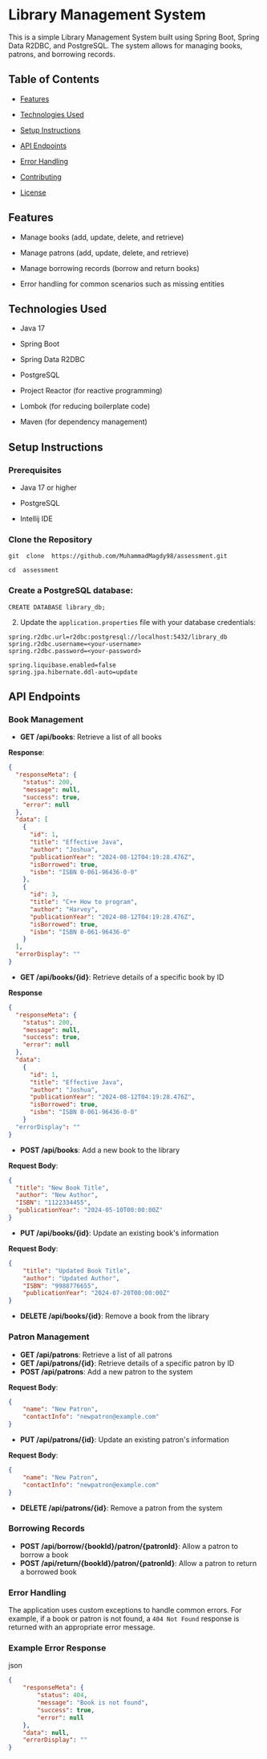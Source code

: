 
# Library Management System

  

This is a simple Library Management System built using Spring Boot, Spring Data R2DBC, and PostgreSQL. The system allows for managing books, patrons, and borrowing records.

  

## Table of Contents

  

- [Features](#features)

- [Technologies Used](#technologies-used)

- [Setup Instructions](#setup-instructions)

- [API Endpoints](#api-endpoints)

- [Error Handling](#error-handling)

- [Contributing](#contributing)

- [License](#license)

  

## Features

  

- Manage books (add, update, delete, and retrieve)

- Manage patrons (add, update, delete, and retrieve)

- Manage borrowing records (borrow and return books)

- Error handling for common scenarios such as missing entities

  

## Technologies Used

  

- Java 17

- Spring Boot

- Spring Data R2DBC

- PostgreSQL

- Project Reactor (for reactive programming)

- Lombok (for reducing boilerplate code)

- Maven (for dependency management)

  

## Setup Instructions


  

### Prerequisites

  

- Java 17 or higher

- PostgreSQL

- Intellij IDE

  

### Clone the Repository

  

```
git  clone  https://github.com/MuhammadMagdy98/assessment.git

cd  assessment
```


### Create a PostgreSQL database:


`CREATE DATABASE library_db;` 

2.  Update the `application.properties` file with your database credentials:



```
spring.r2dbc.url=r2dbc:postgresql://localhost:5432/library_db
spring.r2dbc.username=<your-username>
spring.r2dbc.password=<your-password>

spring.liquibase.enabled=false
spring.jpa.hibernate.ddl-auto=update
``` 


## API Endpoints

### Book Management

-   **GET /api/books**: Retrieve a list of all books
  
**Response**:
```json
{
  "responseMeta": {
    "status": 200,
    "message": null,
    "success": true,
    "error": null
  },
  "data": [
    {
      "id": 1,
      "title": "Effective Java",
      "author": "Joshua",
      "publicationYear": "2024-08-12T04:19:28.476Z",
      "isBorrowed": true,
      "isbn": "ISBN 0-061-96436-0-0"
    },
    {
      "id": 3,
      "title": "C++ How to program",
      "author": "Harvey",
      "publicationYear": "2024-08-12T04:19:28.476Z",
      "isBorrowed": true,
      "isbn": "ISBN 0-061-96436-0"
    }
  ],
  "errorDisplay": ""
}
```
-   **GET /api/books/{id}**: Retrieve details of a specific book by ID
  
**Response**
```json
{
  "responseMeta": {
    "status": 200,
    "message": null,
    "success": true,
    "error": null
  },
  "data": 
    {
      "id": 1,
      "title": "Effective Java",
      "author": "Joshua",
      "publicationYear": "2024-08-12T04:19:28.476Z",
      "isBorrowed": true,
      "isbn": "ISBN 0-061-96436-0-0"
    }
  "errorDisplay": ""
}
```

-   **POST /api/books**: Add a new book to the library
  
**Request Body**:
```json
{
  "title": "New Book Title",
  "author": "New Author",
  "ISBN": "1122334455",
  "publicationYear": "2024-05-10T00:00:00Z"
}

``` 
-   **PUT /api/books/{id}**: Update an existing book's information
  
**Request Body**:
```json
{
    "title": "Updated Book Title",
    "author": "Updated Author",
    "ISBN": "9988776655",
    "publicationYear": "2024-07-20T00:00:00Z"
}
```
-   **DELETE /api/books/{id}**: Remove a book from the library

### Patron Management

-   **GET /api/patrons**: Retrieve a list of all patrons
-   **GET /api/patrons/{id}**: Retrieve details of a specific patron by ID
-   **POST /api/patrons**: Add a new patron to the system
  
**Request Body**:
```json
{
    "name": "New Patron",
    "contactInfo": "newpatron@example.com"
}
```
-   **PUT /api/patrons/{id}**: Update an existing patron's information
  
**Request Body**:
```json
{
    "name": "New Patron",
    "contactInfo": "newpatron@example.com"
}
```
-   **DELETE /api/patrons/{id}**: Remove a patron from the system

### Borrowing Records

-   **POST /api/borrow/{bookId}/patron/{patronId}**: Allow a patron to borrow a book
-   **POST /api/return/{bookId}/patron/{patronId}**: Allow a patron to return a borrowed book

### Error Handling

The application uses custom exceptions to handle common errors. For example, if a book or patron is not found, a `404 Not Found` response is returned with an appropriate error message.

### Example Error Response

json


```json
{
    "responseMeta": {
        "status": 404,
        "message": "Book is not found",
        "success": true,
        "error": null
    },
    "data": null,
    "errorDisplay": ""
}
```

